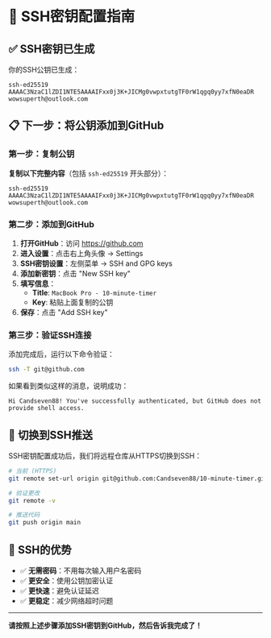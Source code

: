 # 🔑 SSH密钥配置指南

## ✅ SSH密钥已生成

你的SSH公钥已生成：
```
ssh-ed25519 AAAAC3NzaC1lZDI1NTE5AAAAIFxx0j3K+JICMg0vwpxtutgTF0rW1qgq0yy7xfN0eaDR wowsuperth@outlook.com
```

## 📋 下一步：将公钥添加到GitHub

### 第一步：复制公钥

**复制以下完整内容**（包括 `ssh-ed25519` 开头部分）：
```
ssh-ed25519 AAAAC3NzaC1lZDI1NTE5AAAAIFxx0j3K+JICMg0vwpxtutgTF0rW1qgq0yy7xfN0eaDR wowsuperth@outlook.com
```

### 第二步：添加到GitHub

1. **打开GitHub**：访问 https://github.com
2. **进入设置**：点击右上角头像 → Settings
3. **SSH密钥设置**：左侧菜单 → SSH and GPG keys
4. **添加新密钥**：点击 "New SSH key"
5. **填写信息**：
   - **Title**: `MacBook Pro - 10-minute-timer`
   - **Key**: 粘贴上面复制的公钥
6. **保存**：点击 "Add SSH key"

### 第三步：验证SSH连接

添加完成后，运行以下命令验证：
```bash
ssh -T git@github.com
```

如果看到类似这样的消息，说明成功：
```
Hi Candseven88! You've successfully authenticated, but GitHub does not provide shell access.
```

## 🔄 切换到SSH推送

SSH密钥配置成功后，我们将远程仓库从HTTPS切换到SSH：

```bash
# 当前 (HTTPS)
git remote set-url origin git@github.com:Candseven88/10-minute-timer.git

# 验证更改
git remote -v

# 推送代码
git push origin main
```

## 🎯 SSH的优势

- ✅ **无需密码**：不用每次输入用户名密码
- ✅ **更安全**：使用公钥加密认证
- ✅ **更快速**：避免认证延迟
- ✅ **更稳定**：减少网络超时问题

---

**请按照上述步骤添加SSH密钥到GitHub，然后告诉我完成了！** 